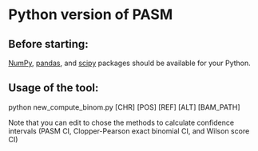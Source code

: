 # Python version of PASM
## Before starting:
[NumPy](https://numpy.org/), [pandas](https://pandas.pydata.org/), and [scipy](https://www.scipy.org/) packages should be available for your Python.

## Usage of the tool:
python new_compute_binom.py [CHR] [POS] [REF] [ALT] [BAM_PATH]

Note that you can edit to chose the methods to calculate confidence intervals (PASM CI, Clopper-Pearson exact binomial CI, and Wilson score CI)
